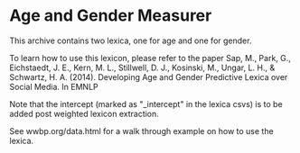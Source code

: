 # Age and Gender Measurer


This archive contains two lexica, one for age and one for gender.

To learn how to use this lexicon, please refer to the paper
Sap, M., Park, G., Eichstaedt, J. E., Kern, M. L., Stillwell, D. J.,
Kosinski, M., Ungar, L. H., & Schwartz, H. A. (2014).
Developing Age and Gender Predictive Lexica over Social Media. In EMNLP

Note that the intercept (marked as "_intercept" in the lexica csvs)
is to be added post weighted lexicon extraction.

See wwbp.org/data.html for a walk through example on how to use the 
lexica.
